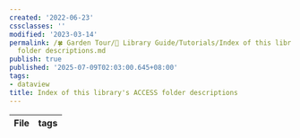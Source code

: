 ```yaml
---
created: '2022-06-23'
cssclasses: ''
modified: '2023-03-14'
permalink: /🍀 Garden Tour/🧰 Library Guide/Tutorials/Index of this library's ACCESS
  folder descriptions.md
publish: true
published: '2025-07-09T02:03:00.645+08:00'
tags:
- dataview
title: Index of this library's ACCESS folder descriptions
---
```

| File | tags |
| ---- | ---- |
 